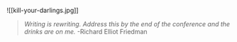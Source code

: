 
![[kill-your-darlings.jpg]]

> _Writing is rewriting. Address this by the end of the conference and the drinks are on me._
> -Richard Elliot Friedman

